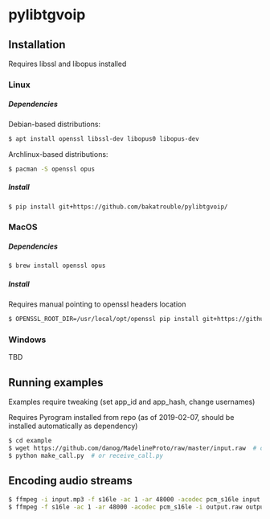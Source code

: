 # pylibtgvoip

## Installation
Requires libssl and libopus installed

### Linux
##### Dependencies

Debian-based distributions:
```bash
$ apt install openssl libssl-dev libopus0 libopus-dev
```

Archlinux-based distributions:
```bash
$ pacman -S openssl opus
```

##### Install
```bash
$ pip install git+https://github.com/bakatrouble/pylibtgvoip/
```

### MacOS
##### Dependencies
```bash
$ brew install openssl opus
```

##### Install
Requires manual pointing to openssl headers location
```bash
$ OPENSSL_ROOT_DIR=/usr/local/opt/openssl pip install git+https://github.com/bakatrouble/pylibtgvoip/
```

### Windows
TBD

## Running examples
Examples require tweaking (set app_id and app_hash, change usernames)

Requires Pyrogram installed from repo (as of 2019-02-07, should be installed automatically as dependency)
```bash
$ cd example
$ wget https://github.com/danog/MadelineProto/raw/master/input.raw  # download sample stream to play
$ python make_call.py  # or receive_call.py
```

## Encoding audio streams
```bash
$ ffmpeg -i input.mp3 -f s16le -ac 1 -ar 48000 -acodec pcm_s16le input.raw  # encode
$ ffmpeg -f s16le -ac 1 -ar 48000 -acodec pcm_s16le -i output.raw output.mp3  # decode
```
